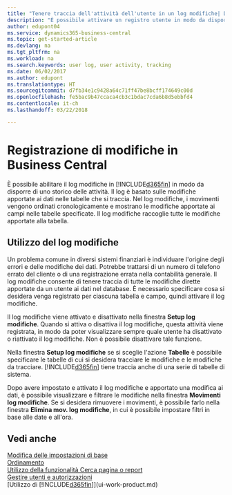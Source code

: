 ```yaml
---
title: "Tenere traccia dell'attività dell'utente in un log modifiche| Documenti Microsoft"
description: "È possibile attivare un registro utente in modo da disporre di uno storico di tutte le modifiche apportate ai dati delle tabelle tracciate."
author: edupont04
ms.service: dynamics365-business-central
ms.topic: get-started-article
ms.devlang: na
ms.tgt_pltfrm: na
ms.workload: na
ms.search.keywords: user log, user activity, tracking
ms.date: 06/02/2017
ms.author: edupont
ms.translationtype: HT
ms.sourcegitcommit: d7fb34e1c9428a64c71ff47be8bcff174649c00d
ms.openlocfilehash: fe5bac9b47ccaca4cb3c1bdac7cda6b8d5ebbfd4
ms.contentlocale: it-ch
ms.lasthandoff: 03/22/2018

---
```

# <a name="logging-changes-in-business-central"></a>Registrazione di modifiche in Business Central
È possibile abilitare il log modifiche in [!INCLUDE[d365fin](includes/d365fin_md.md)] in modo da disporre di uno storico delle attività. Il log è basato sulle modifiche apportate ai dati nelle tabelle che si traccia. Nel log modifiche, i movimenti vengono ordinati cronologicamente e mostrano le modifiche apportate ai campi nelle tabelle specificate. Il log modifiche raccoglie tutte le modifiche apportate alla tabella.  

## <a name="working-with-the-change-log"></a>Utilizzo del log modifiche
Un problema comune in diversi sistemi finanziari è individuare l'origine degli errori e delle modifiche dei dati. Potrebbe trattarsi di un numero di telefono errato del cliente o di una registrazione errata nella contabilità generale. Il log modifiche consente di tenere traccia di tutte le modifiche dirette apportate da un utente ai dati nel database. È necessario specificare cosa si desidera venga registrato per ciascuna tabella e campo, quindi attivare il log modifiche.  

Il log modifiche viene attivato e disattivato nella finestra **Setup log modifiche**. Quando si attiva o disattiva il log modifiche, questa attività viene registrata, in modo da poter visualizzare sempre quale utente ha disattivato o riattivato il log modifiche. Non è possibile disattivare tale funzione.  

Nella finestra **Setup log modifiche** se si sceglie l'azione **Tabelle** è possibile specificare le tabelle di cui si desidera tracciare le modifiche e le modifiche da tracciare. [!INCLUDE[d365fin](includes/d365fin_md.md)] tiene traccia anche di una serie di tabelle di sistema.

Dopo avere impostato e attivato il log modifiche e apportato una modifica ai dati, è possibile visualizzare e filtrare le modifiche nella finestra **Movimenti log modifiche**. Se si desidera rimuovere i movimenti, è possibile farlo nella finestra **Elimina mov. log modifiche**, in cui è possibile impostare filtri in base alle date e all'ora.  

## <a name="see-also"></a>Vedi anche
[Modifica delle impostazioni di base](ui-change-basic-settings.md)  
[Ordinamento](ui-sorting.md)  
[Utilizzo della funzionalità Cerca pagina o report](ui-search.md)  
[Gestire utenti e autorizzazioni](ui-how-users-permissions.md)    
[Utilizzo di [!INCLUDE[d365fin](includes/d365fin_md.md)]](ui-work-product.md)  

